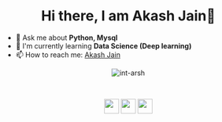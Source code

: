 

<!--
**int-arsh/int-arsh** is a ✨ _special_ ✨ repository because its `README.md` (this file) appears on your GitHub profile.

Here are some ideas to get you started:

🔭 I’m currently working on ... Python
🌱 I’m currently learning ... Data Science
- 👯 I’m looking to collaborate on ... 
- 🤔 I’m looking for help with ...
- 💬 Ask me about ... Python, Mysql
- 📫 How to reach me: ...
- 😄 Pronouns: ...
- ⚡ Fun fact: ...
-->



<h1 align="center">Hi there, I am Akash Jain👋 </h1>

- 💬 Ask me about <strong>Python, Mysql </strong>
- 🌱 I'm currently learning <strong>Data Science (Deep learning) </strong>
- 📫 How to reach me: <a href="www.linkedin.com/in/akash-jain-ds" target="_blank">Akash Jain</a>

<p align="center">
<img src="https://github-readme-stats.vercel.app/api?username=int-arsh&show_icons-true" alt="int-arsh">
</p>
&nbsp;&nbsp;&nbsp;&nbsp;
<p align="center">
<a href="www.linkedin.com/in/akash-jain-ds" target="_blank"><img src="https://cdn4.iconfinder.com/data/icons/social-media-icons-the-circle-set/48/linkedin_circle-512.png" height="30" width="30"></a> 
<a href="https://twitter.com/Isotopiea" target="_blank"><img src="https://cdn4.iconfinder.com/data/icons/social-media-icons-the-circle-set/48/twitter_circle-512.png" height="30" width="30"></a>
<a href="https://www.instagram.com/aka.arshh/" target="_blank"><img src="https://cdn4.iconfinder.com/data/icons/social-media-2210/24/Instagram-512.png" height="30" width="30"></a>
</p>
